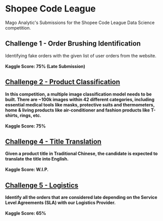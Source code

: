 # Shopee Code League
Mago Analytic's Submissions for the Shopee Code League Data Science competition.

## Challenge 1 - Order Brushing Identification
Identifying fake orders with the given list of user orders from the website. <br>
<br><b>Kaggle Score: 75% (Late Submission)

## <a href = 'https://www.kaggle.com/c/shopee-product-detection-open'>Challenge 2 - Product Classification</a>
In this competition, a multiple image classification model needs to be built. There are ~100k images within 42 different categories, including essential medical tools like masks, protective suits and thermometers, home & living products like air-conditioner and fashion products like T-shirts, rings, etc. <br>
<br><b>Kaggle Score: 75%

## <a href = 'https://www.kaggle.com/c/shopee-product-detection-open'>Challenge 4 - Title Translation</a>
Given a product title in Traditional Chinese, the candidate is expected to translate the title into English.<br>
<br>Kaggle Score: <b>W.I.P.</b>

## <a href = 'https://www.kaggle.com/c/open-shopee-code-league-logistic'>Challenge 5 - Logistics</a>
Identify all the orders that are considered late depending on the Service Level Agreements (SLA) with our Logistics Provider. <br>
<br><b>Kaggle Score: 65%

